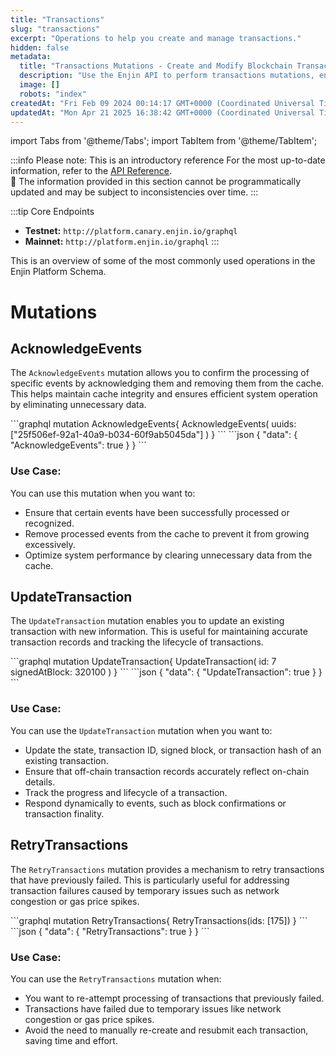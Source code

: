 ```yaml
---
title: "Transactions"
slug: "transactions"
excerpt: "Operations to help you create and manage transactions."
hidden: false
metadata: 
  title: "Transactions Mutations - Create and Modify Blockchain Transactions"
  description: "Use the Enjin API to perform transactions mutations, enabling the creation and modification of blockchain transactions, including asset transfers."
  image: []
  robots: "index"
createdAt: "Fri Feb 09 2024 00:14:17 GMT+0000 (Coordinated Universal Time)"
updatedAt: "Mon Apr 21 2025 16:38:42 GMT+0000 (Coordinated Universal Time)"
---
```


import Tabs from '@theme/Tabs';
import TabItem from '@theme/TabItem';

:::info Please note: This is an introductory reference
For the most up-to-date information, refer to the [API Reference](doc:api-reference).\
🚧 The information provided in this section cannot be programmatically updated and may be subject to inconsistencies over time.
:::

:::tip Core Endpoints
- **Testnet:** `http://platform.canary.enjin.io/graphql`
- **Mainnet:** `http://platform.enjin.io/graphql`
:::

This is an overview of some of the most commonly used operations in the Enjin Platform Schema. 

# Mutations

## AcknowledgeEvents

The `AcknowledgeEvents` mutation allows you to confirm the processing of specific events by acknowledging them and removing them from the cache. This helps maintain cache integrity and ensures efficient system operation by eliminating unnecessary data.

<Tabs>
  <TabItem value="graphql" label="GraphQL">
```graphql
mutation AcknowledgeEvents{
    AcknowledgeEvents(
        uuids: ["25f506ef-92a1-40a9-b034-60f9ab5045da"]
    )
}
```
  </TabItem>
  <TabItem value="response" label="Response">
```json
{
  "data": {
    "AcknowledgeEvents": true
  }
}
```
  </TabItem>
</Tabs>

### Use Case:

You can use this mutation when you want to:

- Ensure that certain events have been successfully processed or recognized.
- Remove processed events from the cache to prevent it from growing excessively.
- Optimize system performance by clearing unnecessary data from the cache.

## UpdateTransaction

The `UpdateTransaction` mutation enables you to update an existing transaction with new information. This is useful for maintaining accurate transaction records and tracking the lifecycle of transactions.

<Tabs>
  <TabItem value="graphql" label="GraphQL">
```graphql
mutation UpdateTransaction{
    UpdateTransaction(
        id: 7
        signedAtBlock: 320100
    )
}
```
  </TabItem>
  <TabItem value="response" label="Response">
```json
{
  "data": {
    "UpdateTransaction": true
  }
}
```
  </TabItem>
</Tabs>

### Use Case:

You can use the `UpdateTransaction` mutation when you want to:

- Update the state, transaction ID, signed block, or transaction hash of an existing transaction.
- Ensure that off-chain transaction records accurately reflect on-chain details.
- Track the progress and lifecycle of a transaction.
- Respond dynamically to events, such as block confirmations or transaction finality.

## RetryTransactions

The `RetryTransactions` mutation provides a mechanism to retry transactions that have previously failed. This is particularly useful for addressing transaction failures caused by temporary issues such as network congestion or gas price spikes.

<Tabs>
  <TabItem value="graphql" label="GraphQL">
```graphql
mutation RetryTransactions{
  RetryTransactions(ids: [175])
}
```
  </TabItem>
  <TabItem value="response" label="Response">
```json
{
  "data": {
    "RetryTransactions": true
  }
}
```
  </TabItem>
</Tabs>

### Use Case:

You can use the `RetryTransactions` mutation when:

- You want to re-attempt processing of transactions that previously failed.
- Transactions have failed due to temporary issues like network congestion or gas price spikes.
- Avoid the need to manually re-create and resubmit each transaction, saving time and effort.
